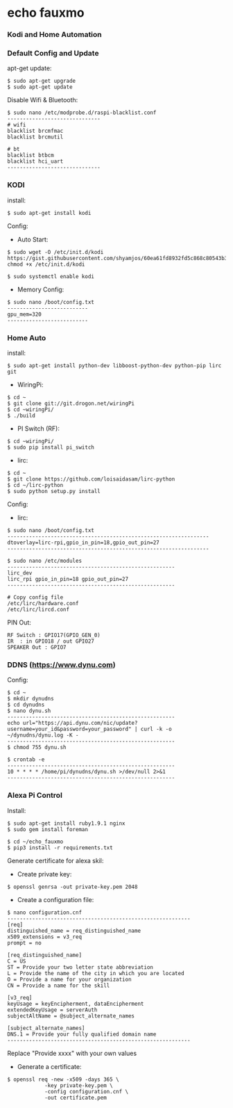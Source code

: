 # echo fauxmo

### Kodi and Home Automation

### Default Config and Update

apt-get update:
```
$ sudo apt-get upgrade
$ sudo apt-get update
```

Disable Wifi & Bluetooth:
```
$ sudo nano /etc/modprobe.d/raspi-blacklist.conf
------------------------------
# wifi
blacklist brcmfmac
blacklist brcmutil

# bt
blacklist btbcm
blacklist hci_uart
------------------------------
```


### KODI

install:
```
$ sudo apt-get install kodi
```

Config:
- Auto Start:
```
$ sudo wget -O /etc/init.d/kodi https://gist.githubusercontent.com/shyamjos/60ea61fd8932fd5c868c80543b34f033/raw;sudo chmod +x /etc/init.d/kodi

$ sudo systemctl enable kodi
```

- Memory Config:
```
$ sudo nano /boot/config.txt
--------------------------
gpu_mem=320
--------------------------
```


### Home Auto

install:
```
$ sudo apt-get install python-dev libboost-python-dev python-pip lirc git
```

- WiringPi:
```
$ cd ~
$ git clone git://git.drogon.net/wiringPi
$ cd ~wiringPi/
$ ./build
```

- PI Switch (RF):
```
$ cd ~wiringPi/
$ sudo pip install pi_switch
```

- lirc:
```
$ cd ~
$ git clone https://github.com/loisaidasam/lirc-python
$ cd ~/lirc-python
$ sudo python setup.py install
```


Config:

- lirc:
```
$ sudo nano /boot/config.txt
-----------------------------------------------------------------
dtoverlay=lirc-rpi,gpio_in_pin=18,gpio_out_pin=27
-----------------------------------------------------------------

$ sudo nano /etc/modules
------------------------------------------------------
lirc_dev
lirc_rpi gpio_in_pin=18 gpio_out_pin=27
------------------------------------------------------

# Copy config file
/etc/lirc/hardware.conf
/etc/lirc/lircd.conf
```

PIN Out:
```
RF Switch : GPIO17(GPIO_GEN_0)
IR  : in GPIO18 / out GPIO27
SPEAKER Out : GPIO7
```


### DDNS (https://www.dynu.com)

Config:
```
$ cd ~
$ mkdir dynudns
$ cd dynudns
$ nano dynu.sh
------------------------------------------------------
echo url="https://api.dynu.com/nic/update?username=your_id&password=your_password" | curl -k -o ~/dynudns/dynu.log -K -
------------------------------------------------------
$ chmod 755 dynu.sh

$ crontab -e
------------------------------------------------------
10 * * * * /home/pi/dynudns/dynu.sh >/dev/null 2>&1
------------------------------------------------------
```


### Alexa Pi Control

Install:
```
$ sudo apt-get install ruby1.9.1 nginx
$ sudo gem install foreman

$ cd ~/echo_fauxmo
$ pip3 install -r requirements.txt

```

Generate certificate for alexa skil:
- Create private key:
```
$ openssl genrsa -out private-key.pem 2048
```

- Create a configuration file:
```
$ nano configuration.cnf
-----------------------------------------------------------
[req]
distinguished_name = req_distinguished_name
x509_extensions = v3_req
prompt = no

[req_distinguished_name]
C = US
ST = Provide your two letter state abbreviation
L = Provide the name of the city in which you are located
O = Provide a name for your organization
CN = Provide a name for the skill

[v3_req]
keyUsage = keyEncipherment, dataEncipherment
extendedKeyUsage = serverAuth
subjectAltName = @subject_alternate_names

[subject_alternate_names]
DNS.1 = Provide your fully qualified domain name
-----------------------------------------------------------
```
Replace "Provide xxxx" with your own values

- Generate a certificate:
```
$ openssl req -new -x509 -days 365 \
            -key private-key.pem \
            -config configuration.cnf \
            -out certificate.pem
```
